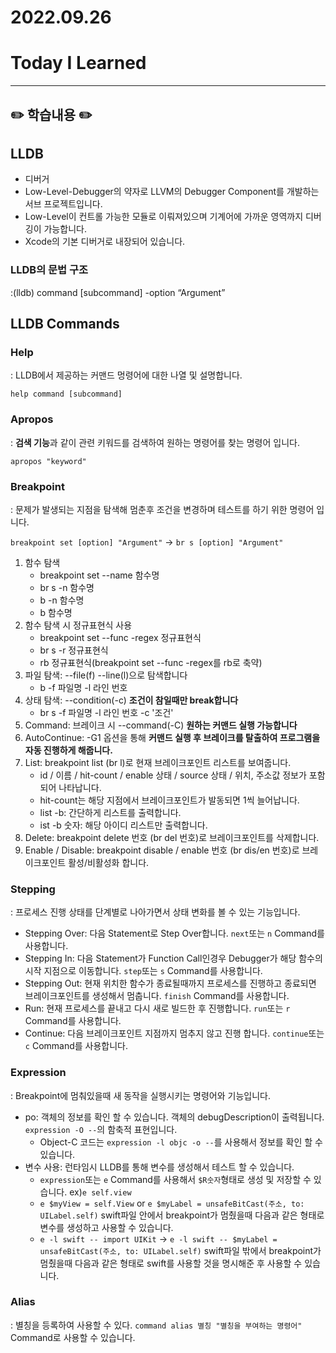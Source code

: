 # 2022.09.26

# Today I Learned

---

## ✏️ 학습내용 ✏️

## LLDB
- 디버거
- Low-Level-Debugger의 약자로 LLVM의 Debugger Component를 개발하는 서브 프로젝트입니다.
- Low-Level이 컨트롤 가능한 모듈로 이뤄져있으며 기계어에 가까운 영역까지 디버깅이 가능합니다.
- Xcode의 기본 디버거로 내장되어 있습니다.

### LLDB의 문법 구조

:(lldb) command [subcommand] -option “Argument”

## LLDB Commands

### Help
: LLDB에서 제공하는 커맨드 멍령어에 대한 나열 및 설명합니다.

`help command [subcommand]`

### Apropos
: **검색 기능**과 같이 관련 키워드를 검색하여 원하는 명령어를 찾는 명령어 입니다.

`apropos "keyword"`

### Breakpoint
: 문제가 발생되는 지점을 탐색해 멈춘후 조건을 변경하며 테스트를 하기 위한 명령어 입니다.

`breakpoint set [option] "Argument"` -> `br s [option] "Argument"`

1. 함수 탐색
    - breakpoint set --name 함수명
    - br s -n 함수명
    - b -n 함수명
    - b 함수명
2. 함수 탐색 시 정규표현식 사용
    - breakpoint set --func -regex 정규표현식
    - br s -r 정규표현식
    - rb 정규표현식(breakpoint set --func -regex를 rb로 축약)
3. 파일 탐색: --file(f) --line(l)으로 탐색합니다
    - b -f 파일명 -l 라인 번호
4. 상태 탐색: --condition(-c) **조건이 참일때만 break합니다**
    - br s -f 파일명 -l 라인 번호 -c '조건'
5. Command: 브레이크 시 --command(-C) **원하는 커맨드 실행 가능합니다**
6. AutoContinue: -G1 옵션을 통해 **커맨드 실행 후 브레이크를 탈출하여 프로그램을 자동 진행하게 해줍니다.**
7. List: breakpoint list (br l)로 현재 브레이크포인트 리스트를 보여줍니다.
    - id / 이름 / hit-count / enable 상태 / source 상태 / 위치, 주소값 정보가 포함되어 나타납니다.
    - hit-count는 해당 지점에서 브레이크포인트가 발동되면 1씩 늘어납니다.
    - list -b: 간단하게 리스트를 출력합니다.
    - ist -b 숫자: 해당 아이디 리스트만 출력합니다.
8. Delete: breakpoint delete 번호 (br del 번호)로 브레이크포인트를 삭제합니다.
9. Enable / Disable: breakpoint disable / enable 번호 (br dis/en 번호)로 브레이크포인트 활성/비활성화 합니다.

### Stepping
: 프로세스 진행 상태를 단계별로 나아가면서 상태 변화를 볼 수 있는 기능입니다.

- Stepping Over: 다음 Statement로 Step Over합니다. `next`또는 `n` Command를 사용합니다. 
- Stepping In: 다음 Statement가 Function Call인경우 Debugger가 해당 함수의 시작 지점으로 이동합니다. `step`또는 `s` Command를 사용합니다.
- Stepping Out: 현재 위치한 함수가 종료될때까지 프로세스를 진행하고 종료되면 브레이크포인트를 생성해서 멈춥니다. `finish` Command를 사용합니다.
- Run: 현재 프로세스를 끝내고 다시 새로 빌드한 후 진행합니다. `run`또는 `r` Command를 사용합니다.
- Continue: 다음 브레이크포인트 지점까지 멈추지 않고 진행 합니다. `continue`또는 `c` Command를 사용합니다.

### Expression
: Breakpoint에 멈춰있을때 새 동작을 실행시키는 명령어와 기능입니다.

- po: 객체의 정보를 확인 할 수 있습니다. 객체의 debugDescription이 출력됩니다.  `expression -O --`의 함축적 표현입니다. 
    - Object-C 코드는 `expression -l objc -o --`를 사용해서 정보를 확인 할 수 있습니다.
- 변수 사용: 런타임시 LLDB를 통해 변수를 생성해서 테스트 할 수 있습니다.
    - `expression`또는 `e` Command를 사용해서 `$R숫자`형태로 생성 및 저장할 수 있습니다. ex)`e self.view`
    - `e $myView = self.View` or `e $myLabel = unsafeBitCast(주소, to: UILabel.self)` swift파일 안에서 breakpoint가 멈췄을때 다음과 같은 형태로 변수를 생성하고 사용할 수 있습니다.
    - `e -l swift -- import UIKit` -> `e -l swift -- $myLabel = unsafeBitCast(주소, to: UILabel.self)` swift파일 밖에서 breakpoint가 멈췄을때 다음과 같은 형태로 swift를 사용할 것을 명시해준 후 사용할 수 있습니다.

### Alias
: 별칭을 등록하여 사용할 수 있다. `command alias 별칭 "별칭을 부여하는 명령어"` Command로 사용할 수 있습니다.
